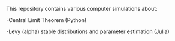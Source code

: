 This repository contains various computer simulations about:

-Central Limit Theorem (Python)

-Levy (alpha) stable distributions and parameter estimation (Julia)
